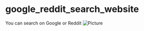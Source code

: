 # google_reddit_search_website

You can search on Google or Reddit 
![Picture](https://i.ibb.co/VxdJkQt/Screenshot-1.png)
